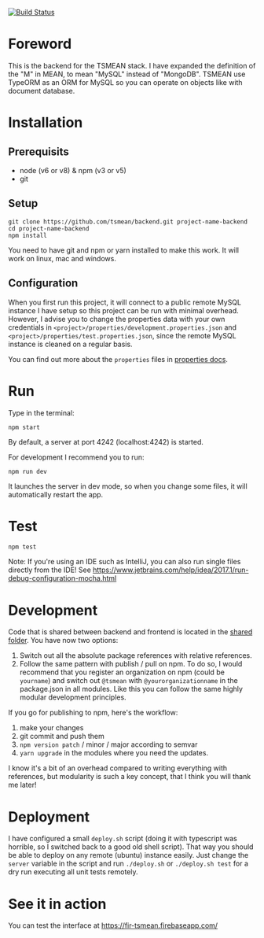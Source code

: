 [![Build Status](https://travis-ci.org/tsmean/backend.svg?branch=master)](https://travis-ci.org/tsmean/backend)

# Foreword

This is the backend for the TSMEAN stack.
I have expanded the definition of the "M" in MEAN,
to mean "MySQL" instead of "MongoDB".
TSMEAN use TypeORM as an ORM for MySQL
so you can operate on objects like with document database.

# Installation

## Prerequisits

- node (v6 or v8) & npm (v3 or v5)
- git

## Setup
```
git clone https://github.com/tsmean/backend.git project-name-backend
cd project-name-backend
npm install
```

You need to have git and npm or yarn installed to make this work.
It will work on linux, mac and windows.

## Configuration
When you first run this project,
it will connect to a public remote MySQL instance 
I have setup so this project can be run with minimal overhead.
However, I advise you to change the properties data with your own credentials
in `<project>/properties/development.properties.json` and `<project>/properties/test.properties.json`,
since the remote MySQL instance is cleaned on a regular basis.

You can find out more about the `properties` files in [properties docs](./properties/README.md).

# Run
Type in the terminal:
```
npm start
```
By default, a server at port 4242 (localhost:4242) is started.

For development I recommend you to run:
```
npm run dev
```
It launches the server in dev mode, so when you change some files,
it will automatically restart the app.

# Test
```
npm test
```

Note: If you're using an IDE such as IntelliJ, you can also run single files
directly from the IDE! See https://www.jetbrains.com/help/idea/2017.1/run-debug-configuration-mocha.html


# Development

Code that is shared between backend and frontend is located in the [shared folder](../shared).
You have now two options:
1) Switch out all the absolute
package references with relative references.
2) Follow the same pattern
with publish / pull on npm. To do so, I would recommend that you register an
organization on npm (could be `yourname`) and switch out `@tsmean`
with `@yourorganizationname` in the package.json in all modules.
Like this you can follow the same highly modular development principles.

If you go for publishing to npm, here's the workflow:

1. make your changes
2. git commit and push them
3. `npm version patch` / minor / major according to semvar
4. `yarn upgrade` in the modules where you need the updates.

I know it's a bit of an overhead compared to writing
everything with references, but modularity is such a key
concept, that I think you will thank me later!

# Deployment

I have configured a small `deploy.sh` script
(doing it with typescript was horrible, so I switched back to a good old shell script).
That way you should be able to deploy on any remote (ubuntu) instance easily.
Just change the `server` variable in the script
and run `./deploy.sh` or `./deploy.sh test` for a dry run
executing all unit tests remotely.


# See it in action

You can test the interface at https://fir-tsmean.firebaseapp.com/


